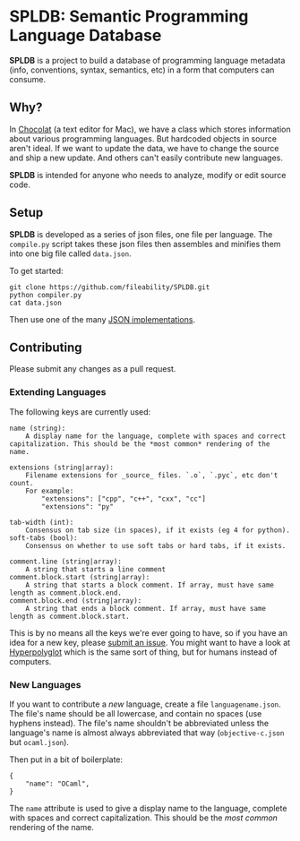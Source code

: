 # SPLDB: Semantic Programming Language Database

**SPLDB** is a project to build a database of programming language metadata (info, conventions, syntax, semantics, etc) in a form that computers can consume.

## Why?

In [Chocolat](http://chocolatapp.com) (a text editor for Mac), we have a class which stores information about various programming languages. But hardcoded objects in source aren't ideal. If we want to update the data, we have to change the source and ship a new update. And others can't easily contribute new languages.

**SPLDB** is intended for anyone who needs to analyze, modify or edit source code.

## Setup

**SPLDB** is developed as a series of json files, one file per language. The `compile.py` script takes these json files then assembles and minifies them into one big file called `data.json`.

To get started:

    git clone https://github.com/fileability/SPLDB.git
    python compiler.py
    cat data.json

Then use one of the many [JSON implementations](http://www.json.org/).

## Contributing

Please submit any changes as a pull request.

### Extending Languages

The following keys are currently used:

    name (string):
        A display name for the language, complete with spaces and correct capitalization. This should be the *most common* rendering of the name.
    
    extensions (string|array):
        Filename extensions for _source_ files. `.o`, `.pyc`, etc don't count.
        For example:
            "extensions": ["cpp", "c++", "cxx", "cc"]
            "extensions": "py"
    
    tab-width (int):
        Consensus on tab size (in spaces), if it exists (eg 4 for python).
    soft-tabs (bool):
        Consensus on whether to use soft tabs or hard tabs, if it exists.
    
    comment.line (string|array):
        A string that starts a line comment
    comment.block.start (string|array):
        A string that starts a block comment. If array, must have same length as comment.block.end.
    comment.block.end (string|array):
        A string that ends a block comment. If array, must have same length as comment.block.start.

This is by no means all the keys we're ever going to have, so if you have an idea for a new key, please [submit an issue](/fileability/SPLDB/issues). You might want to have a look at [Hyperpolyglot](http://hyperpolyglot.org) which is the same sort of thing, but for humans instead of computers.

### New Languages

If you want to contribute a *new* language, create a file `languagename.json`. The file's name should be all lowercase, and contain no spaces (use hyphens instead). The file's name shouldn't be abbreviated unless the language's name is almost always abbreviated that way (`objective-c.json` but `ocaml.json`).

Then put in a bit of boilerplate:

    {
        "name": "OCaml",
    }

The `name` attribute is used to give a display name to the language, complete with spaces and correct capitalization. This should be the *most common* rendering of the name.

